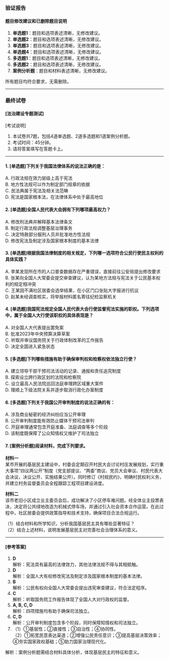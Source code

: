 ### 验证报告

#### 题目修改建议和已删除题目说明
1. **单选题1**：题目和选项表述清晰，无修改建议。
2. **单选题2**：题目和选项表述清晰，无修改建议。
3. **单选题3**：题目和选项表述清晰，无修改建议。
4. **单选题4**：题目和选项表述清晰，无修改建议。
5. **多选题1**：题目和选项表述清晰，无修改建议。
6. **多选题2**：题目和选项表述清晰，无修改建议。
7. **案例分析题**：题目和材料表述清晰，无修改建议。

所有题目均符合要求，无需删除。

---

### 最终试卷

#### [法治建设专题测试]
[考试说明]
1. 本试卷共7题，包括4道单选题、2道多选题和1道案例分析题。
2. 考试时间：45分钟。
3. 请将答案填写在答题卡上。

---

#### 1. [单选题]下列关于我国法律体系的说法正确的是：
   A. 行政法规在效力层级上高于宪法  
   B. 地方性法规可以作为制定部门规章的依据  
   C. 民法典属于宪法及相关法范畴  
   D. 宪法是国家根本法，在法律体系中处于最高地位  

#### 2. [单选题]全国人民代表大会拥有下列哪项最高权力？  
   A. 修改刑法典并解释基本法律条文  
   B. 制定行政法规调整基层治理事务  
   C. 决定特赦部分服刑人员并批准地方性法规  
   D. 修改宪法及制定涉及国家根本制度的基本法律  

#### 3. [单选题]根据我国法律制度的相关规定，下列哪一选项符合公民行使民主权利的具体实践？  
   A. 李某发现所在市的人口普查数据存在严重错误，直接前往公安局提出修改要求  
   B. 张某向全国人大常委会提交审查建议，认为某地方法规与宪法关于公民基本权利的规定相冲突  
   C. 王某因不满社区居委会选举结果，在小区门口张贴大字报进行抗议  
   D. 赵某未经调查核实，将举报材料匿名寄往纪检监察机关  

#### 4. [单选题]我国宪法规定全国人民代表大会行使监督宪法实施的职权。下列选项中，属于全国人大行使该职权的具体表现是？  
   A. 对全国人大代表提出罢免案  
   B. 批准2023年中央预算决算草案  
   C. 听取并审议国务院关于行政体制改革的工作报告  
   D. 决定全国进入紧急状态  

#### 5. [多选题]下列哪些措施有助于确保审判权和检察权依法独立行使？  
   A. 建立领导干部干预司法活动的记录、通报和责任追究制度  
   B. 探索设立跨行政区划的法院和检察院  
   C. 设立最高人民法院巡回法庭审理跨区域重大案件  
   D. 理顺上下级法院关系并逐步取消行政化办案制度  

#### 6. [多选题]下列关于我国公开审判制度的说法正确的有：
   A. 涉及商业秘密的经济纠纷应当公开审理  
   B. 公开审判制度能有效防止媒体干预司法审判  
   C. 开庭审理通常包含开庭准备、法庭调查等多个阶段  
   D. 该制度既保障了公众知情权又维护了司法独立  

#### 7. [案例分析题]阅读材料，完成下列要求。  
**材料一**  
某市开展的基层民主建设中，村委会定期召开村民大会讨论村庄发展规划，实行重大事项“四议两公开”制度（党支部提议、“两委”商议、党员大会审议、村民代表大会决议，决议公开、实施结果公开）。同时修订《村规民约》，明确村民权利义务，并建立村务监督委员会全程跟踪工程项目建设进度。  

**材料二**  
该市老旧小区成立业主委员会后，成功解决了小区停车难问题。经全体业主投票表决，决定将公共绿地改造为机械式停车场，并通过引入社会资本合作运营。在此过程中，社区居委会提供政策指导和技术支持，确保项目合法合规运行。  

（1）结合材料和所学知识，分析我国基层民主具有哪些显著特征？  
（2）结合上述材料，说明发展基层民主对完善社会治理体系的意义。  

---

#### [参考答案]
1. **D**  
   解析：宪法具有最高的法律效力，其他法律法规不得与其相抵触。  
2. **D**  
   解析：全国人大有权修改宪法及制定涉及国家根本制度的基本法律。  
3. **B**  
   解析：公民有权向全国人大常委会提出违宪审查建议，符合法定程序。  
4. **C**  
   解析：听取国务院工作报告体现了全国人大对行政权的监督。  
5. **A, B, C, D**  
   解析：四项措施均有助于确保司法独立。  
6. **C, D**  
   解析：公开审判制度包含多个阶段，同时保障知情权和司法独立。  
7.  
   （1）①基层性；②直接性；③自治性；④协同性。  
   （2）①拓宽民意表达渠道；②增强公民责任意识；③提高基层决策效率；④夯实国家政权基础；⑤助力国家治理现代化。  

解析：案例分析题需结合材料具体分析，体现基层民主的特征和意义。